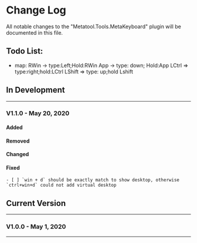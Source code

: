 # Change Log
All notable changes to the "Metatool.Tools.MetaKeyboard" plugin will be documented in this file.

## Todo List:
* map: 
RWin -> type:Left;Hold:RWin
App -> type: down; Hold:App
LCtrl => type:right;hold:LCtrl
LShift => type: up;hold Lshift
## In Development
---
### V1.1.0 - May 20, 2020
#### Added
#### Removed
#### Changed
#### Fixed
    - [ ] `win + d` should be exactly match to show desktop, otherwise `ctrl+win+d` could not add virtual desktop

## Current Version
---
### V1.0.0 - May 1, 2020

---